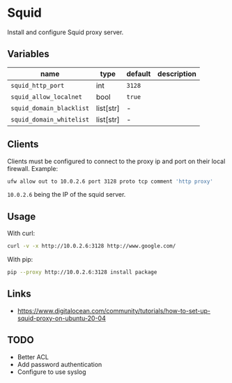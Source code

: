 # Squid

Install and configure Squid proxy server.

## Variables

| name                     | type      | default | description |
| ------------------------ | --------- | ------- | ----------- |
| `squid_http_port`        | int       | `3128`  |             |
| `squid_allow_localnet`   | bool      | `true`  |             |
| `squid_domain_blacklist` | list[str] | -       |             |
| `squid_domain_whitelist` | list[str] | -       |             |

## Clients

Clients must be configured to connect to the proxy ip and port on their local
firewall. Example:

```bash
ufw allow out to 10.0.2.6 port 3128 proto tcp comment 'http proxy'
```

`10.0.2.6` being the IP of the squid server.

## Usage

With curl:

```bash
curl -v -x http://10.0.2.6:3128 http://www.google.com/
```

With pip:

```bash
pip --proxy http://10.0.2.6:3128 install package
```

## Links

-   https://www.digitalocean.com/community/tutorials/how-to-set-up-squid-proxy-on-ubuntu-20-04

## TODO

-   Better ACL
-   Add password authentication
-   Configure to use syslog

